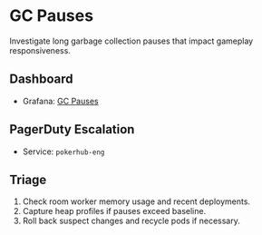 # GC Pauses

Investigate long garbage collection pauses that impact gameplay responsiveness.

## Dashboard
- Grafana: [GC Pauses](../../infrastructure/observability/gc-pauses-dashboard.json)

## PagerDuty Escalation
- Service: `pokerhub-eng`

## Triage
1. Check room worker memory usage and recent deployments.
2. Capture heap profiles if pauses exceed baseline.
3. Roll back suspect changes and recycle pods if necessary.
